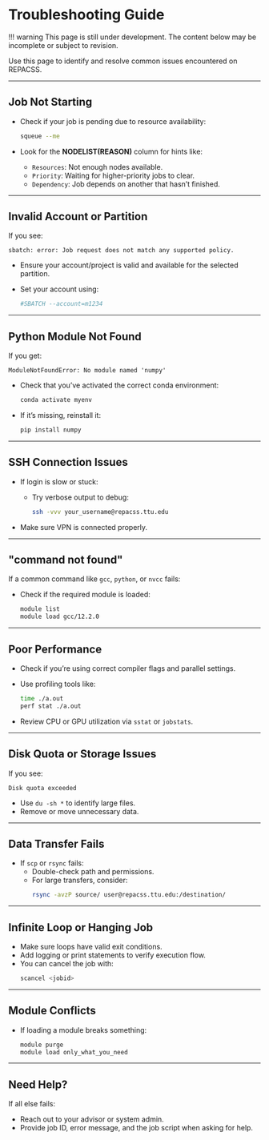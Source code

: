 # Troubleshooting Guide

!!! warning
    This page is still under development. The content below may be incomplete or subject to revision.

Use this page to identify and resolve common issues encountered on REPACSS.

---

## Job Not Starting

- Check if your job is pending due to resource availability:
  
  ```bash
  squeue --me
  ```

- Look for the **NODELIST(REASON)** column for hints like:
  - `Resources`: Not enough nodes available.
  - `Priority`: Waiting for higher-priority jobs to clear.
  - `Dependency`: Job depends on another that hasn’t finished.

---

## Invalid Account or Partition

If you see:
```
sbatch: error: Job request does not match any supported policy.
```

- Ensure your account/project is valid and available for the selected partition.
- Set your account using:

  ```bash
  #SBATCH --account=m1234
  ```

---

## Python Module Not Found

If you get:
```
ModuleNotFoundError: No module named 'numpy'
```

- Check that you’ve activated the correct conda environment:
  ```bash
  conda activate myenv
  ```

- If it’s missing, reinstall it:
  ```bash
  pip install numpy
  ```

---

## SSH Connection Issues

- If login is slow or stuck:
  - Try verbose output to debug:
    ```bash
    ssh -vvv your_username@repacss.ttu.edu
    ```

- Make sure VPN is connected properly.

---

## "command not found"

If a common command like `gcc`, `python`, or `nvcc` fails:
- Check if the required module is loaded:
  ```bash
  module list
  module load gcc/12.2.0
  ```

---

## Poor Performance

- Check if you’re using correct compiler flags and parallel settings.
- Use profiling tools like:
  ```bash
  time ./a.out
  perf stat ./a.out
  ```

- Review CPU or GPU utilization via `sstat` or `jobstats`.

---

## Disk Quota or Storage Issues

If you see:
```
Disk quota exceeded
```

- Use `du -sh *` to identify large files.
- Remove or move unnecessary data.

---

## Data Transfer Fails

- If `scp` or `rsync` fails:
  - Double-check path and permissions.
  - For large transfers, consider:
    ```bash
    rsync -avzP source/ user@repacss.ttu.edu:/destination/
    ```

---

## Infinite Loop or Hanging Job

- Make sure loops have valid exit conditions.
- Add logging or print statements to verify execution flow.
- You can cancel the job with:
  ```bash
  scancel <jobid>
  ```

---

## Module Conflicts

- If loading a module breaks something:
  ```bash
  module purge
  module load only_what_you_need
  ```

---

## Need Help?

If all else fails:

- Reach out to your advisor or system admin.
- Provide job ID, error message, and the job script when asking for help.

